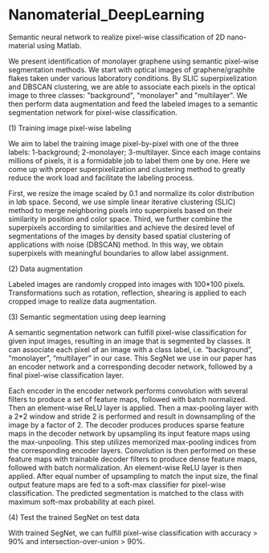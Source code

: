 # Nanomaterial_DeepLearning
Semantic neural network to realize pixel-wise classification of 2D nano-material using Matlab.

We present identification of monolayer graphene using semantic pixel-wise segmentation methods. 
We start with optical images of graphene/graphite flakes taken under various laboratory conditions. 
By SLIC superpixelization and DBSCAN clustering, we are able to associate each pixels in the optical image to three classes: "background", "monolayer" and "multilayer". 
We then perform data augmentation and feed the labeled images to a semantic segmentation network for pixel-wise classification. 

(1) Training image pixel-wise labeling

We aim to label the training image pixel-by-pixel with one of the three labels: 1-background; 2-monolayer; 3-multilayer.
Since each image contains millions of pixels, it is a formidable job to label them one by one. 
Here we come up with proper superpixelization and clustering method to greatly reduce the work load and facilitate the labeling process.

First, we resize the image scaled by 0.1 and normalize its color distribution in l*a*b space.
Second, we use simple linear iterative clustering (SLIC) method to merge neighboring pixels into superpixels based on their similarity in position and color space.
Third, we further combine the superpixels according to similarities and achieve the desired level of segmentations of the images by density based spatial clustering of applications with noise (DBSCAN) method.
In this way, we obtain superpixels with meaningful boundaries to allow label assignment.

(2) Data augmentation

Labeled images are randomly cropped into images with 100*100 pixels. 
Transformations such as rotation, reflection, shearing is applied to each cropped image to realize data augmentation.

(3) Semantic segmentation using deep learning

A semantic segmentation network can fulfill pixel-wise classification for given input images, resulting in an image that is segmented by classes.
It can associate each pixel of an image with a class label, i.e. “background”, “monolayer”, “multilayer” in our case.
This SegNet we use in our paper has an encoder network and a corresponding decoder network, followed by a final pixel-wise classification layer. 

Each encoder in the encoder network performs convolution with several filters to produce a set of feature maps, followed with batch normalized. 
Then an element-wise ReLU layer is applied. 
Then a max-pooling layer with a 2*2 window and stride 2 is performed and result in downsampling of the image by a factor of 2. 
The decoder produces produces sparse feature maps in the decoder network by upsampling its input feature maps using the max-unpooling.
This step utilizes memorized max-pooling indices from the corresponding encoder layers. 
Convolution is then performed on these feature maps with trainable decoder filters to produce dense feature maps, followed with batch normalization.
An element-wise ReLU layer is then applied. 
After equal number of upsampling to match the input size, the final output feature maps are fed to a soft-max classifier for pixel-wise classification.
The predicted segmentation is matched to the class with maximum soft-max probability at each pixel.

(4) Test the trained SegNet on test data

With trained SegNet, we can fulfill pixel-wise classification with accuracy > 90% and intersection-over-union > 90%.
